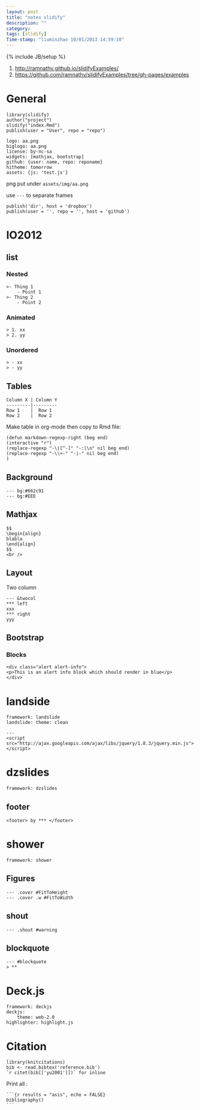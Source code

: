 ```yaml
---
layout: post
title: "notes slidify"
description: ""
category:
tags: [slidify]
Time-stamp: "liuminzhao 10/01/2013 14:59:10"
---
```

{% include JB/setup %}

1. <http://ramnathv.github.io/slidifyExamples/>
2. <https://github.com/ramnathv/slidifyExamples/tree/gh-pages/examples>

# General #

	library(slidify)
	author("project")
	slidify("index.Rmd")
	publish(user = "User", repo = "repo")

	logo: aa.png
	biglogo: aa.png
	license: by-nc-sa
	widgets: [mathjax, bootstrap]
	github: {user: name, repo: reponame}
	hitheme: tomorrow
	assets: {js: 'test.js'}

png put under `assets/img/aa.png`

use `---` to separate frames

	publish('dir', host = 'dropbox')
	publish(user = '', repo = '', host = 'github')


# IO2012 #

## list ##

### Nested ###

	>- Thing 1
		- Point 1
	>- Thing 2
		- Point 2

### Animated ###

	> 1. xx
	> 2. yy

### Unordered ###

	> - xx
	> - yy

## Tables ##

	Column X | Column Y
	---------|---------
	Row 1    |  Row 1
	Row 2    |  Row 2

Make table in  org-mode then copy to Rmd file:

	(defun markdown-regexp-right (beg end)
	(interactive "r")
	(replace-regexp "-\|[^-]" "-:|\n" nil beg end)
	(replace-regexp "-\\+-" "-|-" nil beg end)
	)

## Background ##

	--- bg:#662c91
	--- bg:#EEE

## Mathjax ##

	$$
	\begin{align}
	blabla
	\end{align}
	$$
	<br />

## Layout ##

Two column

	--- &twocol
	*** left
	xxx
	*** right
	yyy

## Bootstrap ##

### Blocks ###

	<div class="alert alert-info">
	<p>This is an alert info block which should render in blue</p>
	</div>


# landside #

	framework: landslide
	landslide: theme: clean

	---
	<script src="http://ajax.googleapis.com/ajax/libs/jquery/1.8.3/jquery.min.js"></script>

# dzslides #

	framework: dzslides

## footer ##

	<footer> by *** </footer>

# shower #

	framework: shower

## Figures ##

	--- .cover #FitToHeight
	--- .cover .w #FitToWidth

## shout ##

	--- .shout #warning

## blockquote ##

	--- #blockquote
	> **

# Deck.js #

	framework: deckjs
	deckjs:
		theme: web-2.0
	highlighter: highlight.js

# Citation #

	library(knitcitations)
	bib <- read.bibtex('reference.bib')
	`r citet(bib[['yu2001']])` for inline

Print all :

	```{r results = "asis", echo = FALSE}
	bibliography()
	```
